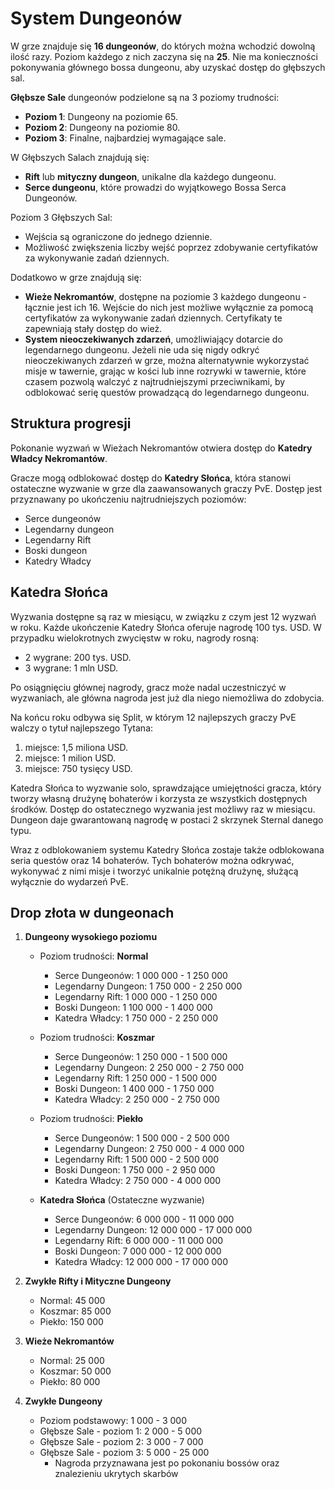 # System Dungeonów

W grze znajduje się **16 dungeonów**, do których można wchodzić dowolną ilość razy. Poziom każdego z nich zaczyna się na **25**. Nie ma konieczności pokonywania głównego bossa dungeonu, aby uzyskać dostęp do głębszych sal.

**Głębsze Sale** dungeonów podzielone są na 3 poziomy trudności:

- **Poziom 1**: Dungeony na poziomie 65.
- **Poziom 2**: Dungeony na poziomie 80.
- **Poziom 3**: Finalne, najbardziej wymagające sale.

W Głębszych Salach znajdują się:

- **Rift** lub **mityczny dungeon**, unikalne dla każdego dungeonu.
- **Serce dungeonu**, które prowadzi do wyjątkowego Bossa Serca Dungeonów.

Poziom 3 Głębszych Sal:

- Wejścia są ograniczone do jednego dziennie.
- Możliwość zwiększenia liczby wejść poprzez zdobywanie certyfikatów za wykonywanie zadań dziennych.

Dodatkowo w grze znajdują się:

- **Wieże Nekromantów**, dostępne na poziomie 3 każdego dungeonu - łącznie jest ich 16. Wejście do nich jest możliwe wyłącznie za pomocą certyfikatów za wykonywanie zadań dziennych. Certyfikaty te zapewniają stały dostęp do wież.
- **System nieoczekiwanych zdarzeń**, umożliwiający dotarcie do legendarnego dungeonu. Jeżeli nie uda się nigdy odkryć nieoczekiwanych zdarzeń w grze, można alternatywnie wykorzystać misje w tawernie, grając w kości lub inne rozrywki w tawernie, które czasem pozwolą walczyć z najtrudniejszymi przeciwnikami, by odblokować serię questów prowadzącą do legendarnego dungeonu.

## Struktura progresji

Pokonanie wyzwań w Wieżach Nekromantów otwiera dostęp do **Katedry Władcy Nekromantów**.

Gracze mogą odblokować dostęp do **Katedry Słońca**, która stanowi ostateczne wyzwanie w grze dla zaawansowanych graczy PvE. Dostęp jest przyznawany po ukończeniu najtrudniejszych poziomów:

- Serce dungeonów
- Legendarny dungeon
- Legendarny Rift
- Boski dungeon
- Katedry Władcy

## Katedra Słońca

Wyzwania dostępne są raz w miesiącu, w związku z czym jest 12 wyzwań w roku. Każde ukończenie Katedry Słońca oferuje nagrodę 100 tys. USD. W przypadku wielokrotnych zwycięstw w roku, nagrody rosną:

- 2 wygrane: 200 tys. USD.
- 3 wygrane: 1 mln USD.

Po osiągnięciu głównej nagrody, gracz może nadal uczestniczyć w wyzwaniach, ale główna nagroda jest już dla niego niemożliwa do zdobycia.

Na końcu roku odbywa się Split, w którym 12 najlepszych graczy PvE walczy o tytuł najlepszego Tytana:

1. miejsce: 1,5 miliona USD.
2. miejsce: 1 milion USD.
3. miejsce: 750 tysięcy USD.

Katedra Słońca to wyzwanie solo, sprawdzające umiejętności gracza, który tworzy własną drużynę bohaterów i korzysta ze wszystkich dostępnych środków. Dostęp do ostatecznego wyzwania jest możliwy raz w miesiącu. Dungeon daje gwarantowaną nagrodę w postaci 2 skrzynek Sternal danego typu.

Wraz z odblokowaniem systemu Katedry Słońca zostaje także odblokowana seria questów oraz 14 bohaterów. Tych bohaterów można odkrywać, wykonywać z nimi misje i tworzyć unikalnie potężną drużynę, służącą wyłącznie do wydarzeń PvE.

## Drop złota w dungeonach

1. **Dungeony wysokiego poziomu**

    - Poziom trudności: **Normal**

      - Serce Dungeonów: 1 000 000 - 1 250 000
      - Legendarny Dungeon: 1 750 000 - 2 250 000
      - Legendarny Rift: 1 000 000 - 1 250 000
      - Boski Dungeon: 1 100 000 - 1 400 000
      - Katedra Władcy: 1 750 000 - 2 250 000

    - Poziom trudności: **Koszmar**

      - Serce Dungeonów: 1 250 000 - 1 500 000
      - Legendarny Dungeon: 2 250 000 - 2 750 000
      - Legendarny Rift: 1 250 000 - 1 500 000
      - Boski Dungeon: 1 400 000 - 1 750 000
      - Katedra Władcy: 2 250 000 - 2 750 000

    - Poziom trudności: **Piekło**

      - Serce Dungeonów: 1 500 000 - 2 500 000
      - Legendarny Dungeon: 2 750 000 - 4 000 000
      - Legendarny Rift: 1 500 000 - 2 500 000
      - Boski Dungeon: 1 750 000 - 2 950 000
      - Katedra Władcy: 2 750 000 - 4 000 000

    - **Katedra Słońca** (Ostateczne wyzwanie)

      - Serce Dungeonów: 6 000 000 - 11 000 000
      - Legendarny Dungeon: 12 000 000 - 17 000 000
      - Legendarny Rift: 6 000 000 - 11 000 000
      - Boski Dungeon: 7 000 000 - 12 000 000
      - Katedra Władcy: 12 000 000 - 17 000 000

2. **Zwykłe Rifty i Mityczne Dungeony**

    - Normal: 45 000
    - Koszmar: 85 000
    - Piekło: 150 000

3. **Wieże Nekromantów**

    - Normal: 25 000
    - Koszmar: 50 000
    - Piekło: 80 000

4. **Zwykłe Dungeony**

    - Poziom podstawowy: 1 000 - 3 000
    - Głębsze Sale - poziom 1: 2 000 - 5 000
    - Głębsze Sale - poziom 2: 3 000 - 7 000
    - Głębsze Sale - poziom 3: 5 000 - 25 000
      - Nagroda przyznawana jest po pokonaniu bossów oraz znalezieniu ukrytych skarbów

